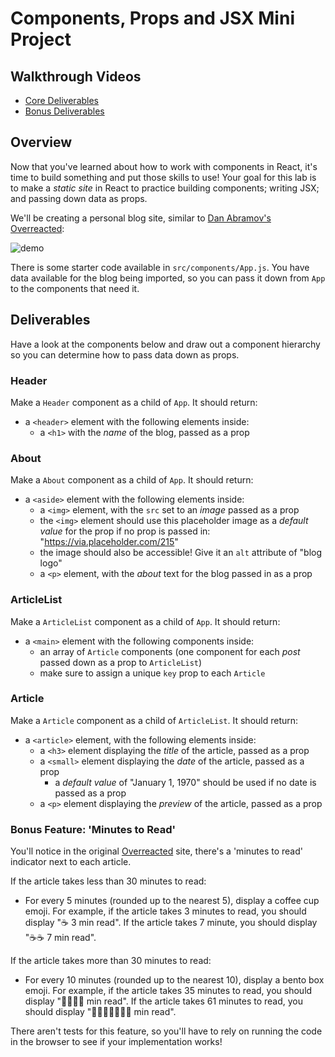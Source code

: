 # Components, Props and JSX Mini Project

## Walkthrough Videos

- [Core Deliverables](https://youtu.be/BiSol_PLdoI)
- [Bonus Deliverables](https://youtu.be/QrDSZALcWnQ)

## Overview

Now that you've learned about how to work with components in React, it's time to
build something and put those skills to use! Your goal for this lab is to make a
_static site_ in React to practice building components; writing JSX; and passing
down data as props.

We'll be creating a personal blog site, similar to
[Dan Abramov's Overreacted](overreacted.io):

![demo](images/demo.png)

There is some starter code available in `src/components/App.js`. You have data
available for the blog being imported, so you can pass it down from `App` to the
components that need it.

## Deliverables

Have a look at the components below and draw out a component hierarchy so you
can determine how to pass data down as props.

### Header

Make a `Header` component as a child of `App`. It should return:

- a `<header>` element with the following elements inside:
  - a `<h1>` with the _name_ of the blog, passed as a prop

### About

Make a `About` component as a child of `App`. It should return:

- a `<aside>` element with the following elements inside:
  - a `<img>` element, with the `src` set to an _image_ passed as a prop
  - the `<img>` element should use this placeholder image as a _default value_
    for the prop if no prop is passed in: "https://via.placeholder.com/215"
  - the image should also be accessible! Give it an `alt` attribute of "blog logo"
  - a `<p>` element, with the _about_ text for the blog passed in as a prop

### ArticleList

Make a `ArticleList` component as a child of `App`. It should return:

- a `<main>` element with the following components inside:
  - an array of `Article` components (one component for each _post_ passed down
    as a prop to `ArticleList`)
  - make sure to assign a unique `key` prop to each `Article`

### Article

Make a `Article` component as a child of `ArticleList`. It should return:

- a `<article>` element, with the following elements inside:
  - a `<h3>` element displaying the _title_ of the article, passed as a prop
  - a `<small>` element displaying the _date_ of the article, passed as a prop
    - a _default value_ of "January 1, 1970" should be used if no date is passed as a prop
  - a `<p>` element displaying the _preview_ of the article, passed as a prop

### Bonus Feature: 'Minutes to Read'

You'll notice in the original [Overreacted](overreacted.io) site, there's a
'minutes to read' indicator next to each article.

If the article takes less than 30 minutes to read:

- For every 5 minutes (rounded up to the nearest 5), display a coffee cup emoji.
  For example, if the article takes 3 minutes to read, you should display "☕️ 3
  min read". If the article takes 7 minute, you should display "☕️☕️ 7 min
  read".

If the article takes more than 30 minutes to read:

- For every 10 minutes (rounded up to the nearest 10), display a bento box
  emoji. For example, if the article takes 35 minutes to read, you should
  display "🍱🍱🍱🍱 min read". If the article takes 61 minutes to read, you
  should display "🍱🍱🍱🍱🍱🍱🍱 min read".

There aren't tests for this feature, so you'll have to rely on running the code
in the browser to see if your implementation works!
